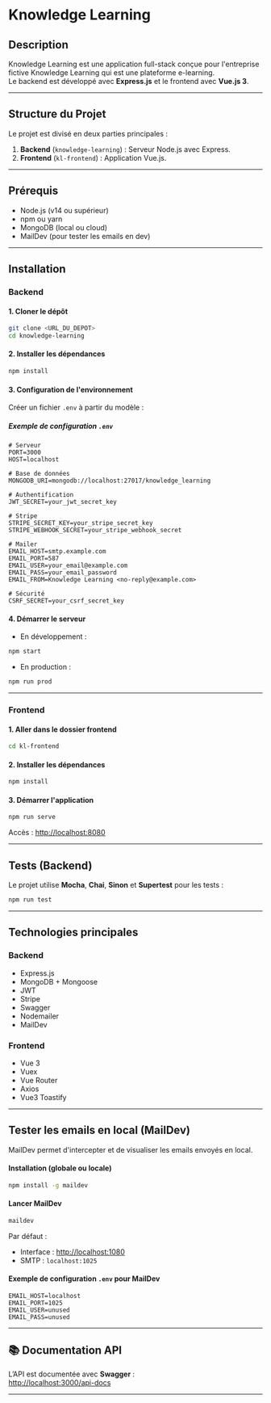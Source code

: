 # Knowledge Learning

## Description

Knowledge Learning est une application full-stack conçue pour l'entreprise fictive Knowledge Learning qui est une plateforme e-learning.  
Le backend est développé avec **Express.js** et le frontend avec **Vue.js 3**.

---

## Structure du Projet

Le projet est divisé en deux parties principales :

1. **Backend** (`knowledge-learning`) : Serveur Node.js avec Express.
2. **Frontend** (`kl-frontend`) : Application Vue.js.

---

## Prérequis

- Node.js (v14 ou supérieur)
- npm ou yarn
- MongoDB (local ou cloud)
- MailDev (pour tester les emails en dev)

---

## Installation

### Backend

#### 1. Cloner le dépôt

```bash
git clone <URL_DU_DEPOT>
cd knowledge-learning
```

#### 2. Installer les dépendances

```bash
npm install
```

#### 3. Configuration de l'environnement

Créer un fichier `.env` à partir du modèle :

##### Exemple de configuration `.env`

```env
# Serveur
PORT=3000
HOST=localhost

# Base de données
MONGODB_URI=mongodb://localhost:27017/knowledge_learning

# Authentification
JWT_SECRET=your_jwt_secret_key

# Stripe
STRIPE_SECRET_KEY=your_stripe_secret_key
STRIPE_WEBHOOK_SECRET=your_stripe_webhook_secret

# Mailer
EMAIL_HOST=smtp.example.com
EMAIL_PORT=587
EMAIL_USER=your_email@example.com
EMAIL_PASS=your_email_password
EMAIL_FROM=Knowledge Learning <no-reply@example.com>

# Sécurité
CSRF_SECRET=your_csrf_secret_key
```

#### 4. Démarrer le serveur

- En développement :

```bash
npm start
```

- En production :

```bash
npm run prod
```

---

### Frontend

#### 1. Aller dans le dossier frontend

```bash
cd kl-frontend
```

#### 2. Installer les dépendances

```bash
npm install
```

#### 3. Démarrer l'application

```bash
npm run serve
```

Accès : [http://localhost:8080](http://localhost:8080)

---

## Tests (Backend)

Le projet utilise **Mocha**, **Chai**, **Sinon** et **Supertest** pour les tests :

```bash
npm run test
```

---

## Technologies principales

### Backend

- Express.js
- MongoDB + Mongoose
- JWT
- Stripe
- Swagger
- Nodemailer
- MailDev

### Frontend

- Vue 3
- Vuex
- Vue Router
- Axios
- Vue3 Toastify

---

## Tester les emails en local (MailDev)

MailDev permet d'intercepter et de visualiser les emails envoyés en local.

#### Installation (globale ou locale)

```bash
npm install -g maildev
```

####  Lancer MailDev

```bash
maildev
```

Par défaut :
- Interface : [http://localhost:1080](http://localhost:1080)
- SMTP : `localhost:1025`

#### Exemple de configuration `.env` pour MailDev

```env
EMAIL_HOST=localhost
EMAIL_PORT=1025
EMAIL_USER=unused
EMAIL_PASS=unused
```

---

## 📚 Documentation API

L’API est documentée avec **Swagger** :  
[http://localhost:3000/api-docs](http://localhost:3000/api-docs)

---